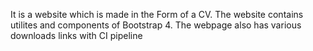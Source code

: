 It is a website which is made in the Form of a CV. The website contains utilites and components of Bootstrap 4. The webpage also has various downloads links with CI pipeline

